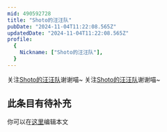 ```yaml
---
mid: 490592728
title: "Shoto的汪汪队"
pubDate: "2024-11-04T11:22:08.565Z"
updatedDate: "2024-11-04T11:22:08.565Z"
profile:
  {
    Nickname: ["Shoto的汪汪队"],
  }
---
```


关注[Shoto的汪汪队](https://space.bilibili.com/490592728)谢谢喵~ 关注[Shoto的汪汪队](https://space.bilibili.com/490592728)谢谢喵~

## 此条目有待补充
你可以在[这里](https://github.com/Yuhanawa/VTuber.ICU-Content/edit/master/v/Shoto的汪汪队/index.md)编辑本文
